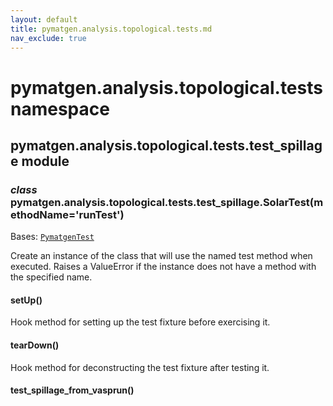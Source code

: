 ```yaml
---
layout: default
title: pymatgen.analysis.topological.tests.md
nav_exclude: true
---
```


# pymatgen.analysis.topological.tests namespace


## pymatgen.analysis.topological.tests.test_spillage module


### _class_ pymatgen.analysis.topological.tests.test_spillage.SolarTest(methodName='runTest')
Bases: [`PymatgenTest`](pymatgen.util.md#pymatgen.util.testing.PymatgenTest)

Create an instance of the class that will use the named test
method when executed. Raises a ValueError if the instance does
not have a method with the specified name.


#### setUp()
Hook method for setting up the test fixture before exercising it.


#### tearDown()
Hook method for deconstructing the test fixture after testing it.


#### test_spillage_from_vasprun()